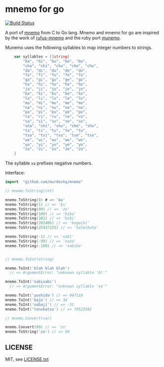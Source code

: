# mnemo for go

[![Build Status](https://secure.travis-ci.org/murdockq/mnemo.svg)](http://travis-ci.org/murdockq/mnemo)

A port of [mnemo](https://github.com/flon-io/mnemo) from C to Go lang. Mnemo and mnemo for go are inspired by the work of [rufus-mnemo](https://github.com/jmettraux/rufus-mnemo) and the ruby port [munemo](https://github.com/jmettraux/munemo).

Munemo uses the following syllables to map integer numbers to strings.

```go
    var syllables = []string{
        "ba", "bi", "bu", "be", "bo",
        "cha", "chi", "chu", "che", "cho",
        "da", "di", "du", "de", "do",
        "fa", "fi", "fu", "fe", "fo",
        "ga", "gi", "gu", "ge", "go",
        "ha", "hi", "hu", "he", "ho",
        "ja", "ji", "ju", "je", "jo",
        "ka", "ki", "ku", "ke", "ko",
        "la", "li", "lu", "le", "lo",
        "ma", "mi", "mu", "me", "mo",
        "na", "ni", "nu", "ne", "no",
        "pa", "pi", "pu", "pe", "po",
        "ra", "ri", "ru", "re", "ro",
        "sa", "si", "su", "se", "so",
        "sha", "shi", "shu", "she", "sho",
        "ta", "ti", "tu", "te", "to",
        "tsa", "tsi", "tsu", "tse", "tso",
        "wa", "wi", "wu", "we", "wo",
        "ya", "yi", "yu", "ye", "yo",
        "za", "zi", "zu", "ze", "zo",
    }
```

The syllable `xa` prefixes negative numbers.

Interface:

```go
import  "github.com/murdockq/mnemo"

// mnemo.ToString(int)

mnemo.ToString(0) # => 'ba'
mnemo.ToString(1) // => 'bi'
mnemo.ToString(99) // => 'zo'
mnemo.ToString(100) // => 'biba'
mnemo.ToString(101) // => 'bibi'
mnemo.ToString(392406) // => 'kogochi'
mnemo.ToString(25437225) // => 'haleshuha'

mnemo.ToString(-1) // => 'xabi'
mnemo.ToString(-99) // => 'xazo'
mnemo.ToString(-100) // => 'xabiba'


// mnemo.ToInt(string)

mnemo.ToInt('blah blah blah')
  // => ArgumentError: "unknown syllable 'bl'"

mnemo.ToInt('xabixabi')
  // => ArgumentError: "unknown syllable 'xa'"

mnemo.ToInt('yoshida') // => 947110
mnemo.ToInt('bajo') // => 34
mnemo.ToInt('xabaji') // => -31
mnemo.ToInt('tonukatsu') // => 79523582

// mnemo.Convert(var)

mnemo.Convert(99) // => 'zo'
mnemo.ToString('zo') // => 99

```

## LICENSE

MIT, see [LICENSE.txt](LICENSE.txt)
